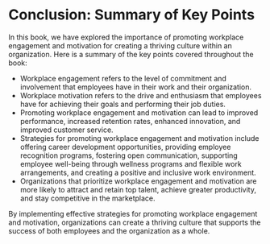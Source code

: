 Conclusion: Summary of Key Points
=================================

In this book, we have explored the importance of promoting workplace engagement and motivation for creating a thriving culture within an organization. Here is a summary of the key points covered throughout the book:

* Workplace engagement refers to the level of commitment and involvement that employees have in their work and their organization.
* Workplace motivation refers to the drive and enthusiasm that employees have for achieving their goals and performing their job duties.
* Promoting workplace engagement and motivation can lead to improved performance, increased retention rates, enhanced innovation, and improved customer service.
* Strategies for promoting workplace engagement and motivation include offering career development opportunities, providing employee recognition programs, fostering open communication, supporting employee well-being through wellness programs and flexible work arrangements, and creating a positive and inclusive work environment.
* Organizations that prioritize workplace engagement and motivation are more likely to attract and retain top talent, achieve greater productivity, and stay competitive in the marketplace.

By implementing effective strategies for promoting workplace engagement and motivation, organizations can create a thriving culture that supports the success of both employees and the organization as a whole.
